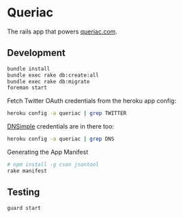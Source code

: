 Queriac
=======

The rails app that powers [queriac.com](http://queriac.com).

Development
-----------

```bash
bundle install
bundle exec rake db:create:all
bundle exec rake db:migrate
foreman start
```

Fetch Twitter OAuth credentials from the heroku app config:

```bash
heroku config -a queriac | grep TWITTER
```

[DNSimple](https://dnsimple.com/domains/queriac.com) credentials are in there too:

```bash
heroku config -a queriac | grep DNS
```

Generating the App Manifest

```bash
# npm install -g cson jsontool
rake manifest
```

Testing
-------

```bash
guard start
```
